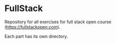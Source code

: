 # FullStack
Repository for all exercises for full stack open course (https://fullstackopen.com).

Each part has its own directory.
